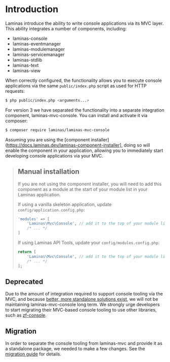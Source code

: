 # Introduction

Laminas introduce the ability to write console applications via its MVC
layer. This ability integrates a number of components, including:

- laminas-console
- laminas-eventmanager
- laminas-modulemanager
- laminas-servicemanager
- laminas-stdlib
- laminas-text
- laminas-view

When correctly configured, the functionality allows you to execute console
applications via the same `public/index.php` script as used for HTTP requests:

```bash
$ php public/index.php <arguments...>
```

For version 3 we have separated the functionality into a separate integration
component, laminas-mvc-console. You can install and activate it via composer:

```bash
$ composer require laminas/laminas-mvc-console
```

Assuming you are using the [component
installer](https://docs.laminas.dev/laminas-component-installer], doing so
will enable the component in your application, allowing you to immediately start
developing console applications via your MVC.

> ## Manual installation
>
> If you are not using the component installer, you will need to add this
> component as a module at the start of your module list in your Laminas
> application.
> 
> If using a vanilla skeleton application, update `config/application.config.php`:
> 
> ```php
> 'modules' => [
>     'Laminas\Mvc\Console', // add it to the top of your module list
>     /* ... */
> ]
> ```
> 
> If using Laminas API Tools, update your `config/modules.config.php`:
> 
> ```php
> return [
>     'Laminas\Mvc\Console', // add it to the top of your module list
>     /* ... */
> ];
> ```

## Deprecated

Due to the amount of integration required to support console tooling via the
MVC, and because [better, more standalone solutions
exist](https://github.com/zfcampus/zf-console), we will not be maintaining
laminas-mvc-console long term. We strongly urge developers to start migrating their
MVC-based console tooling to use other libraries, such as
[zf-console](https://github.com/zfcampus/zf-console).

## Migration

In order to separate the console tooling from laminas-mvc and provide it as a
standalone package, we needed to make a few changes. See the
[migration guide](migration/v2-to-v3.md) for details.
